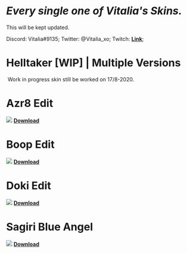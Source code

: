# *Every single one of Vitalia's Skins.*
This will be kept updated.

Discord: Vitalia#9135;
Twitter: @Vitalia_xo;
Twitch: [**Link**](https://www.twitch.tv/vitaliaosu);

# Helltaker [WIP] | Multiple Versions
![]()
Work in progress skin still be worked on 17/8-2020.

# Azr8 Edit
![](https://audaciadesign.s-ul.eu/WPJqrBmu)
[**Download**](https://drive.google.com/file/d/1D-IudQGx3xGcc7dhKQrnzSRQBh2mXVYA/view?usp=drivesdk)

# Boop Edit
![](https://audaciadesign.s-ul.eu/DVUgAbHo)
[**Download**](https://drive.google.com/file/d/1bQbEllLWRBqE8KmWWQ-OQcjpk8I1HbqK/view?usp=drivesdk)

# Doki Edit
![](https://audaciadesign.s-ul.eu/iCZppN3g)
[**Download**](https://drive.google.com/file/d/1bQbEllLWRBqE8KmWWQ-OQcjpk8I1HbqK/view?usp=drivesdk)

# Sagiri Blue Angel
![](https://audaciadesign.s-ul.eu/fsz7zIIB)
[**Download**](https://drive.google.com/file/d/1G3w_YgUc7BvdmiUGzQ9lkqu_upo4qTkI/view?usp=drivesdk)
